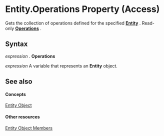 
# Entity.Operations Property (Access)

Gets the collection of operations defined for the specified  **[Entity](fbce3ef6-bca4-92c6-c191-fd89ad33e888.md)** . Read-only **[Operations](2c1078b1-6d9c-9a99-80bb-c8b09fd2dc9a.md)** .


## Syntax

 _expression_ . **Operations**

 _expression_ A variable that represents an **Entity** object.


## See also


#### Concepts


[Entity Object](fbce3ef6-bca4-92c6-c191-fd89ad33e888.md)
#### Other resources


[Entity Object Members](7989ef9a-4fbe-380b-17ed-dab995d8cb89.md)
